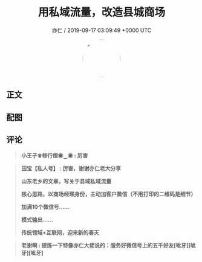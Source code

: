 <h1 align="center">用私域流量，改造县城商场</h1>
<p align="center">
    <a>亦仁 / 2019-09-17 03:09:49 &#43;0000 UTC</a>
</p>

<div align="center">
    <img src="https://images.zsxq.com/Fn3NQqCN8nuGF86yZPXSbEsl0mb3?e=1590940799&amp;token=kIxbL07-8jAj8w1n4s9zv64FuZZNEATmlU_Vm6zD:pfbNc8W3hS0oYG_hyXXh_rHMHuc=" width="100" height="100" style="border:1px solid;border-radius:50%; color:#ffffff"/>
</div>

## 正文

<div>
 


</div>

## 配图
<div class="image" align="center">

</div>

## 评论

<div align="left">
<div>

<blockquote >
<span> <strong>小王子♛修行僧◉‿◉ : 厉害 </strong></span>
</blockquote>

<blockquote >
<span> <strong>田宝【私人号】 : 厉害，谢谢亦仁老大分享

山东老乡的文章，写关于县域私域流量

核心思路，以商场经理身份，主动加客户微信（不用打印的二维码是细节）

加满10个微信号……

模式输出……

传统领域&#43;互联网，迎来新的春天 </strong></span>
</blockquote>

<blockquote >
<span> <strong>老谢啊 : 提炼一下特像亦仁大佬说的：服务好微信号上的五千好友[呲牙][呲牙][呲牙] </strong></span>
</blockquote>

</div>
</div>